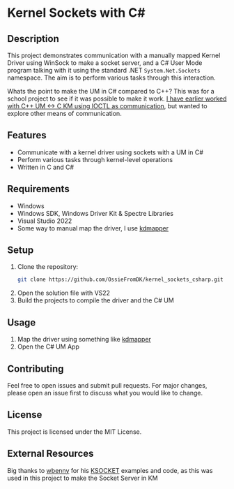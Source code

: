 # Kernel Sockets with C#

## Description
This project demonstrates communication with a manually mapped Kernel Driver using WinSock to make a socket server, and a C# User Mode program talking with it using the standard .NET `System.Net.Sockets` namespace. The aim is to perform various tasks through this interaction.

Whats the point to make the UM in C# compared to C++?
This was for a school project to see if it was possible to make it work.
[I have earlier worked with C++ UM <-> C KM using IOCTL as communication](https://github.com/mbn-code/The-Kernel-Driver-Guide-External), but wanted to explore other means of communication.

## Features
- Communicate with a kernel driver using sockets with a UM in C#
- Perform various tasks through kernel-level operations
- Written in C and C#

## Requirements
- Windows
- Windows SDK, Windows Driver Kit & Spectre Libraries
- Visual Studio 2022
- Some way to manual map the driver, I use [kdmapper](https://github.com/TheCruZ/kdmapper)

## Setup
1. Clone the repository:
   ```bash
   git clone https://github.com/OssieFromDK/kernel_sockets_csharp.git
   ```
2. Open the solution file with VS22
3. Build the projects to compile the driver and the C# UM

## Usage
1. Map the driver using something like [kdmapper](https://github.com/TheCruZ/kdmapper)
2. Open the C# UM App

## Contributing
Feel free to open issues and submit pull requests. For major changes, please open an issue first to discuss what you would like to change.

## License
This project is licensed under the MIT License.

## External Resources
Big thanks to [wbenny](https://github.com/wbenny) for his [KSOCKET](https://github.com/wbenny/ksocket) examples and code, as this was used in this project to make the Socket Server in KM
